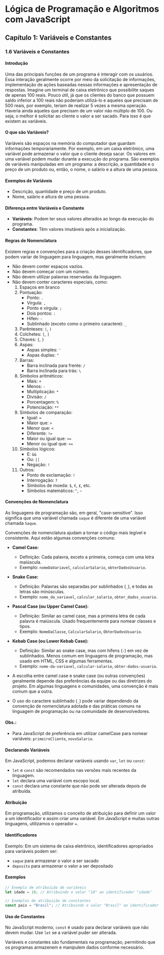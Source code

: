 # Lógica de Programação e Algoritmos com JavaScript

## Capítulo 1: Variáveis e Constantes

### 1.6 Variáveis e Constantes

#### Introdução

Uma das principais funções de um programa é interagir com os usuários. Essa interação geralmente ocorre por meio da solicitação de informações, implementação de ações baseadas nessas informações e apresentação de respostas. Imagine um terminal de caixa eletrônico que possibilite saques de apenas 100 reais. Pouco útil, já que os clientes do banco que possuem saldo inferior a 100 reais não poderiam utilizá-lo e aqueles que precisam de 500 reais, por exemplo, teriam de realizar 5 vezes a mesma operação. Haveria ainda aqueles que precisam de um valor não múltiplo de 100. Ou seja, o melhor é solicitar ao cliente o valor a ser sacado. Para isso é que existem as variáveis.

#### O que são Variáveis?

Variáveis são espaços na memória do computador que guardam informações temporariamente. Por exemplo, em um caixa eletrônico, uma variável pode armazenar o valor que o cliente deseja sacar. Os valores em uma variável podem mudar durante a execução do programa. São exemplos de variáveis manipuladas em um programa: a descrição, a quantidade e o preço de um produto ou, então, o nome, o salário e a altura de uma pessoa.

#### Exemplos de Variáveis

- Descrição, quantidade e preço de um produto.
- Nome, salário e altura de uma pessoa.

#### Diferença entre Variáveis e Constante

- **Variáveis**: Podem ter seus valores alterados ao longo da execução do programa.
- **Constantes**: Têm valores imutáveis após a inicialização.

#### Regras de Nomenclatura

Existem regras e convenções para a criação desses identificadores, que podem variar de linguagem para linguagem, mas geralmente incluem:

- Não devem conter espaços vazios.
- Não devem começar com um número.
- Não devem utilizar palavras reservadas da linguagem.
- Não devem conter caracteres especiais, como:
  1. Espaços em branco
  2. Pontuação:
     - Ponto: `.`
     - Vírgula: `,`
     - Ponto e vírgula: `;`
     - Dois pontos: `:`
     - Hífen: `-`
     - Sublinhado (exceto como o primeiro caractere): `_`
  3. Parênteses: `(`, `)`
  4. Colchetes: `[`, `]`
  5. Chaves: `{`, `}`
  6. Aspas:
     - Aspas simples: `'`
     - Aspas duplas: `"`
  7. Barras:
     - Barra inclinada para frente: `/`
     - Barra inclinada para trás: `\`
  8. Símbolos aritméticos:
     - Mais: `+`
     - Menos: `-`
     - Multiplicação: `*`
     - Divisão: `/`
     - Porcentagem: `%`
     - Potenciação: `**`
  9. Símbolos de comparação:
     - Igual: `=`
     - Maior que: `>`
     - Menor que: `<`
     - Diferente: `!=`
     - Maior ou igual que: `>=`
     - Menor ou igual que: `<=`
  10. Símbolos lógicos:
      - E: `&&`
      - Ou: `||`
      - Negação: `!`
  11. Outros:
      - Ponto de exclamação: `!`
      - Interrogação: `?`
      - Símbolos de moeda: `$`, `€`, `£`, etc.
      - Símbolos matemáticos: `^`, `~`

#### Convenções de Nomenclatura

As linguagens de programação são, em geral, "case-sensitive". Isso significa que uma variável chamada `saque` é diferente de uma variável chamada `Saque`.

Convenções de nomenclatura ajudam a tornar o código mais legível e consistente. Aqui estão algumas convenções comuns:

- **Camel Case:**

  - Definição: Cada palavra, exceto a primeira, começa com uma letra maiúscula.
  - Exemplo: `nomeDaVariavel`, `calcularSalario`, `obterDadosUsuario`.

- **Snake Case:**

  - Definição: Palavras são separadas por sublinhados (`_`), e todas as letras são minúsculas.
  - Exemplo: `nome_da_variavel`, `calcular_salario`, `obter_dados_usuario`.

- **Pascal Case (ou Upper Camel Case):**

  - Definição: Similar ao camel case, mas a primeira letra de cada palavra é maiúscula. Usado frequentemente para nomear classes e tipos.
  - Exemplo: `NomeDaClasse`, `CalcularSalario`, `ObterDadosUsuario`.

- **Kebab Case (ou Lower Kebab Case):**

  - Definição: Similar ao snake case, mas com hífens (`-`) em vez de sublinhados. Menos comum em linguagens de programação, mas usado em HTML, CSS e algumas ferramentas.
  - Exemplo: `nome-da-variavel`, `calcular-salario`, `obter-dados-usuario`.

- A escolha entre camel case e snake case (ou outras convenções) geralmente depende das preferências da equipe ou das diretrizes do projeto. Em algumas linguagens e comunidades, uma convenção é mais comum que a outra.

- O uso do caractere sublinhado (`_`) pode variar dependendo da convenção de nomenclatura adotada e das práticas comuns na linguagem de programação ou na comunidade de desenvolvedores.

#### Obs.:

- Para JavaScript de preferência em utilizar camelCase para nomear variáveis: `primeiroCliente`, `novoSalario`.

#### Declarando Variáveis

Em JavaScript, podemos declarar variáveis usando `var`, `let` ou `const`:

- `let` e `const` são recomendados nas versões mais recentes da linguagem.
- `let` declara uma variável com escopo local.
- `const` declara uma constante que não pode ser alterada depois de atribuída.

#### Atribuição

Em programação, utilizamos o conceito de atribuição para definir um valor a um identificador e assim criar uma variável. Em JavaScript e muitas outras linguagens, utilizamos o operador `=`.

#### Identificadores

Exemplo: Em um sistema de caixa eletrônico, identificadores apropriados para variáveis podem ser:

- `saque` para armazenar o valor a ser sacado
- `deposito` para armazenar o valor a ser depositado

#### Exemplos

```javascript
// Exemplo de atribuição de variáveis
let idade = 18; // Atribuindo o valor "18" ao identificador "idade"

// Exemplos de atribuição de constantes
const pais = "Brasil"; // Atribuindo o valor "Brasil" ao identificador "pais"
```

#### Uso de Constantes

No JavaScript moderno, `const` é usado para declarar variáveis que não devem mudar. Use `let` se a variável puder ser alterada.

Variáveis e constantes são fundamentais na programação, permitindo que os programas armazenem e manipulem dados conforme necessário.
